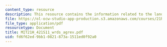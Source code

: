 ```yaml
---
content_type: resource
description: This resource contains the information related to the landscape and agriculture.
file: https://ol-ocw-studio-app-production.s3.amazonaws.com/courses/21h-421-introduction-to-environmental-history-spring-2011/fd6f62ed9bb10821873a1511ed0f92a0_MIT21H_421S11_wrds_agrev.pdf
file_type: application/pdf
resourcetype: Document
title: MIT21H_421S11_wrds_agrev.pdf
uid: fd6f62ed-9bb1-0821-873a-1511ed0f92a0
---
```

